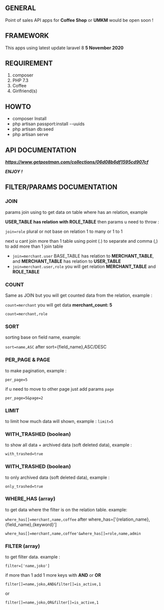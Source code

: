 ## GENERAL

Point of sales API apps for **Coffee Shop** or **UMKM** would be open soon !

## FRAMEWORK

This apps using latest update laravel 8 **5 November 2020**

## REQUIREMENT

1. composer
2. PHP 7.3
3. Coffee
4. Girlfriend(s)

## HOWTO

-   composer Install
-   php artisan passport:install --uuids
-   php artisan db:seed
-   php artisan serve

## API DOCUMENTATION

_**https://www.getpostman.com/collections/06d08b6df1595cd907cf**_

_**ENJOY !**_

## FILTER/PARAMS DOCUMENTATION

### JOIN

params join using to get data on table where has an relation, example

**USER_TABLE has relation with ROLE_TABLE** then params u need to throw :

`join=role` plural or not base on relation 1 to many or 1 to 1



next u cant join more than 1 table using point (.) to separate and comma (,) to add more than 1 join table

- `join=merchant.user` BASE_TABLE has relation to **MERCHANT_TABLE**, and **MERCHANT_TABLE** has relation to **USER_TABLE**
- `join=merchant.user,role` you will get relation **MERCHANT_TABLE** and **ROLE_TABLE**

### COUNT

Same as JOIN but you will get counted data from the relation, example :

`count=merchant` you will get data **merchant_count: 5**

`count=merchant,role`

### SORT

sorting base on field name, example:

`sort=name,ASC` after sort={field_name},ASC/DESC

### PER_PAGE & PAGE

to make pagination, example :

`per_page=5`

if u need to move to other page just add params `page`

`per_page=5&page=2`

### LIMIT

to limit how much data will shown, example :
`limit=5`

### WITH_TRASHED (boolean)

to show all data + archived data (soft deleted data), example :

`with_trashed=true`

### WITH_TRASHED (boolean)

to only archived data (soft deleted data), example :

`only_trashed=true`

### WHERE_HAS (array)

to get data where the filter is on the relation table. example:

`where_has[]=merchant,name,coffee` after where_has=['{relation_name},{field_name},{keyword}']

`where_has[]=merchant,name,coffee'&where_has[]=role,name,admin`

### FILTER (array)

to get filter data. example :

`filter=['name,joko']`

if more than 1 add 1 more keys with **AND** or **OR**

`filter[]=name,joko,AND&filter[]=is_active,1`

or

`filter[]=name,joko,OR&filter[]=is_active,1`
